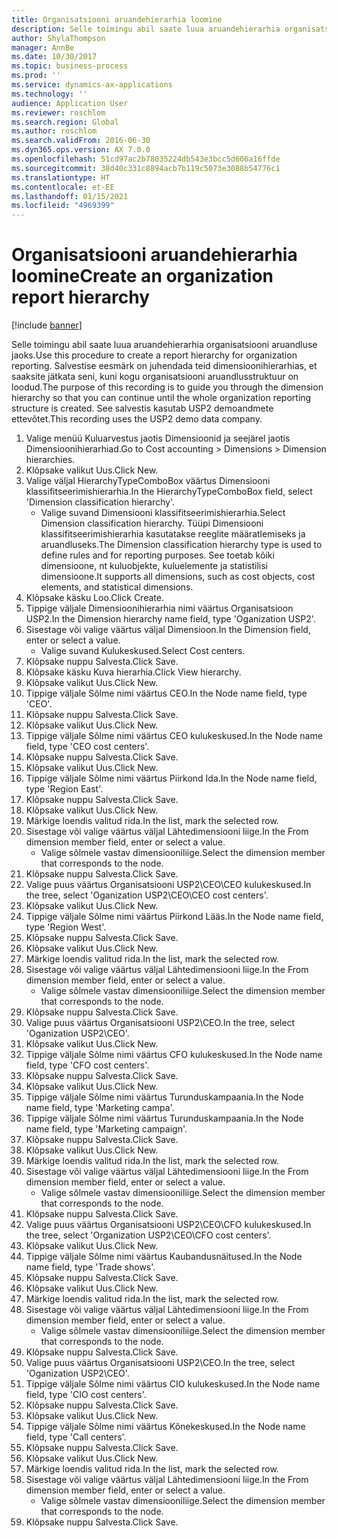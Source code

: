 ```yaml
---
title: Organisatsiooni aruandehierarhia loomine
description: Selle toimingu abil saate luua aruandehierarhia organisatsiooni aruandluse jaoks.
author: ShylaThompson
manager: AnnBe
ms.date: 10/30/2017
ms.topic: business-process
ms.prod: ''
ms.service: dynamics-ax-applications
ms.technology: ''
audience: Application User
ms.reviewer: roschlom
ms.search.region: Global
ms.author: roschlom
ms.search.validFrom: 2016-06-30
ms.dyn365.ops.version: AX 7.0.0
ms.openlocfilehash: 51cd97ac2b78035224db543e3bcc5d606a16ffde
ms.sourcegitcommit: 38d40c331c8894acb7b119c5073e3088b54776c1
ms.translationtype: HT
ms.contentlocale: et-EE
ms.lasthandoff: 01/15/2021
ms.locfileid: "4969399"
---
```

# <a name="create-an-organization-report-hierarchy"></a><span data-ttu-id="55491-103">Organisatsiooni aruandehierarhia loomine</span><span class="sxs-lookup"><span data-stu-id="55491-103">Create an organization report hierarchy</span></span>

[!include [banner](../../includes/banner.md)]

<span data-ttu-id="55491-104">Selle toimingu abil saate luua aruandehierarhia organisatsiooni aruandluse jaoks.</span><span class="sxs-lookup"><span data-stu-id="55491-104">Use this procedure to create a report hierarchy for organization reporting.</span></span> <span data-ttu-id="55491-105">Salvestise eesmärk on juhendada teid dimensioonihierarhias, et saaksite jätkata seni, kuni kogu organisatsiooni aruandlusstruktuur on loodud.</span><span class="sxs-lookup"><span data-stu-id="55491-105">The purpose of this recording is to guide you through the dimension hierarchy so that you can continue until the whole organization reporting structure is created.</span></span> <span data-ttu-id="55491-106">See salvestis kasutab USP2 demoandmete ettevõtet.</span><span class="sxs-lookup"><span data-stu-id="55491-106">This recording uses the USP2 demo data company.</span></span>

1. <span data-ttu-id="55491-107">Valige menüü Kuluarvestus jaotis Dimensioonid ja seejärel jaotis Dimensioonihierarhiad.</span><span class="sxs-lookup"><span data-stu-id="55491-107">Go to Cost accounting > Dimensions > Dimension hierarchies.</span></span>
2. <span data-ttu-id="55491-108">Klõpsake valikut Uus.</span><span class="sxs-lookup"><span data-stu-id="55491-108">Click New.</span></span>
3. <span data-ttu-id="55491-109">Valige väljal HierarchyTypeComboBox väärtus Dimensiooni klassifitseerimishierarhia.</span><span class="sxs-lookup"><span data-stu-id="55491-109">In the HierarchyTypeComboBox field, select 'Dimension classification hierarchy'.</span></span>
    * <span data-ttu-id="55491-110">Valige suvand Dimensiooni klassifitseerimishierarhia.</span><span class="sxs-lookup"><span data-stu-id="55491-110">Select Dimension classification hierarchy.</span></span> <span data-ttu-id="55491-111">Tüüpi Dimensiooni klassifitseerimishierarhia kasutatakse reeglite määratlemiseks ja aruandluseks.</span><span class="sxs-lookup"><span data-stu-id="55491-111">The Dimension classification hierarchy type is used to define rules and for reporting purposes.</span></span> <span data-ttu-id="55491-112">See toetab kõiki dimensioone, nt kuluobjekte, kuluelemente ja statistilisi dimensioone.</span><span class="sxs-lookup"><span data-stu-id="55491-112">It supports all dimensions, such as cost objects, cost elements, and statistical dimensions.</span></span>  
4. <span data-ttu-id="55491-113">Klõpsake käsku Loo.</span><span class="sxs-lookup"><span data-stu-id="55491-113">Click Create.</span></span>
5. <span data-ttu-id="55491-114">Tippige väljale Dimensioonihierarhia nimi väärtus Organisatsioon USP2.</span><span class="sxs-lookup"><span data-stu-id="55491-114">In the Dimension hierarchy name field, type 'Oganization USP2'.</span></span>
6. <span data-ttu-id="55491-115">Sisestage või valige väärtus väljal Dimensioon.</span><span class="sxs-lookup"><span data-stu-id="55491-115">In the Dimension field, enter or select a value.</span></span>
    * <span data-ttu-id="55491-116">Valige suvand Kulukeskused.</span><span class="sxs-lookup"><span data-stu-id="55491-116">Select Cost centers.</span></span>  
7. <span data-ttu-id="55491-117">Klõpsake nuppu Salvesta.</span><span class="sxs-lookup"><span data-stu-id="55491-117">Click Save.</span></span>
8. <span data-ttu-id="55491-118">Klõpsake käsku Kuva hierarhia.</span><span class="sxs-lookup"><span data-stu-id="55491-118">Click View hierarchy.</span></span>
9. <span data-ttu-id="55491-119">Klõpsake valikut Uus.</span><span class="sxs-lookup"><span data-stu-id="55491-119">Click New.</span></span>
10. <span data-ttu-id="55491-120">Tippige väljale Sõlme nimi väärtus CEO.</span><span class="sxs-lookup"><span data-stu-id="55491-120">In the Node name field, type 'CEO'.</span></span>
11. <span data-ttu-id="55491-121">Klõpsake nuppu Salvesta.</span><span class="sxs-lookup"><span data-stu-id="55491-121">Click Save.</span></span>
12. <span data-ttu-id="55491-122">Klõpsake valikut Uus.</span><span class="sxs-lookup"><span data-stu-id="55491-122">Click New.</span></span>
13. <span data-ttu-id="55491-123">Tippige väljale Sõlme nimi väärtus CEO kulukeskused.</span><span class="sxs-lookup"><span data-stu-id="55491-123">In the Node name field, type 'CEO cost centers'.</span></span>
14. <span data-ttu-id="55491-124">Klõpsake nuppu Salvesta.</span><span class="sxs-lookup"><span data-stu-id="55491-124">Click Save.</span></span>
15. <span data-ttu-id="55491-125">Klõpsake valikut Uus.</span><span class="sxs-lookup"><span data-stu-id="55491-125">Click New.</span></span>
16. <span data-ttu-id="55491-126">Tippige väljale Sõlme nimi väärtus Piirkond Ida.</span><span class="sxs-lookup"><span data-stu-id="55491-126">In the Node name field, type 'Region East'.</span></span>
17. <span data-ttu-id="55491-127">Klõpsake nuppu Salvesta.</span><span class="sxs-lookup"><span data-stu-id="55491-127">Click Save.</span></span>
18. <span data-ttu-id="55491-128">Klõpsake valikut Uus.</span><span class="sxs-lookup"><span data-stu-id="55491-128">Click New.</span></span>
19. <span data-ttu-id="55491-129">Märkige loendis valitud rida.</span><span class="sxs-lookup"><span data-stu-id="55491-129">In the list, mark the selected row.</span></span>
20. <span data-ttu-id="55491-130">Sisestage või valige väärtus väljal Lähtedimensiooni liige.</span><span class="sxs-lookup"><span data-stu-id="55491-130">In the From dimension member field, enter or select a value.</span></span>
    * <span data-ttu-id="55491-131">Valige sõlmele vastav dimensiooniliige.</span><span class="sxs-lookup"><span data-stu-id="55491-131">Select the dimension member that corresponds to the node.</span></span>  
21. <span data-ttu-id="55491-132">Klõpsake nuppu Salvesta.</span><span class="sxs-lookup"><span data-stu-id="55491-132">Click Save.</span></span>
22. <span data-ttu-id="55491-133">Valige puus väärtus Organisatsiooni USP2\CEO\CEO kulukeskused.</span><span class="sxs-lookup"><span data-stu-id="55491-133">In the tree, select 'Oganization USP2\CEO\CEO cost centers'.</span></span>
23. <span data-ttu-id="55491-134">Klõpsake valikut Uus.</span><span class="sxs-lookup"><span data-stu-id="55491-134">Click New.</span></span>
24. <span data-ttu-id="55491-135">Tippige väljale Sõlme nimi väärtus Piirkond Lääs.</span><span class="sxs-lookup"><span data-stu-id="55491-135">In the Node name field, type 'Region West'.</span></span>
25. <span data-ttu-id="55491-136">Klõpsake nuppu Salvesta.</span><span class="sxs-lookup"><span data-stu-id="55491-136">Click Save.</span></span>
26. <span data-ttu-id="55491-137">Klõpsake valikut Uus.</span><span class="sxs-lookup"><span data-stu-id="55491-137">Click New.</span></span>
27. <span data-ttu-id="55491-138">Märkige loendis valitud rida.</span><span class="sxs-lookup"><span data-stu-id="55491-138">In the list, mark the selected row.</span></span>
28. <span data-ttu-id="55491-139">Sisestage või valige väärtus väljal Lähtedimensiooni liige.</span><span class="sxs-lookup"><span data-stu-id="55491-139">In the From dimension member field, enter or select a value.</span></span>
    * <span data-ttu-id="55491-140">Valige sõlmele vastav dimensiooniliige.</span><span class="sxs-lookup"><span data-stu-id="55491-140">Select the dimension member that corresponds to the node.</span></span>  
29. <span data-ttu-id="55491-141">Klõpsake nuppu Salvesta.</span><span class="sxs-lookup"><span data-stu-id="55491-141">Click Save.</span></span>
30. <span data-ttu-id="55491-142">Valige puus väärtus Organisatsiooni USP2\CEO.</span><span class="sxs-lookup"><span data-stu-id="55491-142">In the tree, select 'Oganization USP2\CEO'.</span></span>
31. <span data-ttu-id="55491-143">Klõpsake valikut Uus.</span><span class="sxs-lookup"><span data-stu-id="55491-143">Click New.</span></span>
32. <span data-ttu-id="55491-144">Tippige väljale Sõlme nimi väärtus CFO kulukeskused.</span><span class="sxs-lookup"><span data-stu-id="55491-144">In the Node name field, type 'CFO cost centers'.</span></span>
33. <span data-ttu-id="55491-145">Klõpsake nuppu Salvesta.</span><span class="sxs-lookup"><span data-stu-id="55491-145">Click Save.</span></span>
34. <span data-ttu-id="55491-146">Klõpsake valikut Uus.</span><span class="sxs-lookup"><span data-stu-id="55491-146">Click New.</span></span>
35. <span data-ttu-id="55491-147">Tippige väljale Sõlme nimi väärtus Turunduskampaania.</span><span class="sxs-lookup"><span data-stu-id="55491-147">In the Node name field, type 'Marketing campa'.</span></span>
36. <span data-ttu-id="55491-148">Tippige väljale Sõlme nimi väärtus Turunduskampaania.</span><span class="sxs-lookup"><span data-stu-id="55491-148">In the Node name field, type 'Marketing campaign'.</span></span>
37. <span data-ttu-id="55491-149">Klõpsake nuppu Salvesta.</span><span class="sxs-lookup"><span data-stu-id="55491-149">Click Save.</span></span>
38. <span data-ttu-id="55491-150">Klõpsake valikut Uus.</span><span class="sxs-lookup"><span data-stu-id="55491-150">Click New.</span></span>
39. <span data-ttu-id="55491-151">Märkige loendis valitud rida.</span><span class="sxs-lookup"><span data-stu-id="55491-151">In the list, mark the selected row.</span></span>
40. <span data-ttu-id="55491-152">Sisestage või valige väärtus väljal Lähtedimensiooni liige.</span><span class="sxs-lookup"><span data-stu-id="55491-152">In the From dimension member field, enter or select a value.</span></span>
    * <span data-ttu-id="55491-153">Valige sõlmele vastav dimensiooniliige.</span><span class="sxs-lookup"><span data-stu-id="55491-153">Select the dimension member that corresponds to the node.</span></span>  
41. <span data-ttu-id="55491-154">Klõpsake nuppu Salvesta.</span><span class="sxs-lookup"><span data-stu-id="55491-154">Click Save.</span></span>
42. <span data-ttu-id="55491-155">Valige puus väärtus Organisatsiooni USP2\CEO\CFO kulukeskused.</span><span class="sxs-lookup"><span data-stu-id="55491-155">In the tree, select 'Organization USP2\CEO\CFO cost centers'.</span></span>
43. <span data-ttu-id="55491-156">Klõpsake valikut Uus.</span><span class="sxs-lookup"><span data-stu-id="55491-156">Click New.</span></span>
44. <span data-ttu-id="55491-157">Tippige väljale Sõlme nimi väärtus Kaubandusnäitused.</span><span class="sxs-lookup"><span data-stu-id="55491-157">In the Node name field, type 'Trade shows'.</span></span>
45. <span data-ttu-id="55491-158">Klõpsake nuppu Salvesta.</span><span class="sxs-lookup"><span data-stu-id="55491-158">Click Save.</span></span>
46. <span data-ttu-id="55491-159">Klõpsake valikut Uus.</span><span class="sxs-lookup"><span data-stu-id="55491-159">Click New.</span></span>
47. <span data-ttu-id="55491-160">Märkige loendis valitud rida.</span><span class="sxs-lookup"><span data-stu-id="55491-160">In the list, mark the selected row.</span></span>
48. <span data-ttu-id="55491-161">Sisestage või valige väärtus väljal Lähtedimensiooni liige.</span><span class="sxs-lookup"><span data-stu-id="55491-161">In the From dimension member field, enter or select a value.</span></span>
    * <span data-ttu-id="55491-162">Valige sõlmele vastav dimensiooniliige.</span><span class="sxs-lookup"><span data-stu-id="55491-162">Select the dimension member that corresponds to the node.</span></span>  
49. <span data-ttu-id="55491-163">Klõpsake nuppu Salvesta.</span><span class="sxs-lookup"><span data-stu-id="55491-163">Click Save.</span></span>
50. <span data-ttu-id="55491-164">Valige puus väärtus Organisatsiooni USP2\CEO.</span><span class="sxs-lookup"><span data-stu-id="55491-164">In the tree, select 'Oganization USP2\CEO'.</span></span>
51. <span data-ttu-id="55491-165">Tippige väljale Sõlme nimi väärtus CIO kulukeskused.</span><span class="sxs-lookup"><span data-stu-id="55491-165">In the Node name field, type 'CIO cost centers'.</span></span>
52. <span data-ttu-id="55491-166">Klõpsake nuppu Salvesta.</span><span class="sxs-lookup"><span data-stu-id="55491-166">Click Save.</span></span>
53. <span data-ttu-id="55491-167">Klõpsake valikut Uus.</span><span class="sxs-lookup"><span data-stu-id="55491-167">Click New.</span></span>
54. <span data-ttu-id="55491-168">Tippige väljale Sõlme nimi väärtus Kõnekeskused.</span><span class="sxs-lookup"><span data-stu-id="55491-168">In the Node name field, type 'Call centers'.</span></span>
55. <span data-ttu-id="55491-169">Klõpsake nuppu Salvesta.</span><span class="sxs-lookup"><span data-stu-id="55491-169">Click Save.</span></span>
56. <span data-ttu-id="55491-170">Klõpsake valikut Uus.</span><span class="sxs-lookup"><span data-stu-id="55491-170">Click New.</span></span>
57. <span data-ttu-id="55491-171">Märkige loendis valitud rida.</span><span class="sxs-lookup"><span data-stu-id="55491-171">In the list, mark the selected row.</span></span>
58. <span data-ttu-id="55491-172">Sisestage või valige väärtus väljal Lähtedimensiooni liige.</span><span class="sxs-lookup"><span data-stu-id="55491-172">In the From dimension member field, enter or select a value.</span></span>
    * <span data-ttu-id="55491-173">Valige sõlmele vastav dimensiooniliige.</span><span class="sxs-lookup"><span data-stu-id="55491-173">Select the dimension member that corresponds to the node.</span></span>  
59. <span data-ttu-id="55491-174">Klõpsake nuppu Salvesta.</span><span class="sxs-lookup"><span data-stu-id="55491-174">Click Save.</span></span>


